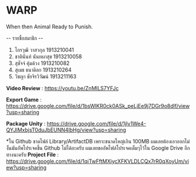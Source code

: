 # WARP
When then Animal Ready to Punish.

-- รายชื่อสมาชิก --
1. ไกรวุฒิ วาสวกุล 1913210041
2. ชาตินันท์ นันทผาสุข 1913210058
3. สุชัจจ์ คุ้มด้วง 1913210082
4. สุเมธ ธนาดิลก 1913210264
5. วิชญา ชัยจิรวิวัฒน์ 1913211163

**Video Review** : https://youtu.be/ZnMlLS7YFJc

**Export Game** : https://drive.google.com/file/d/1bsWlKR0ck0ASk_peLjEe9j7DGr9o8dlf/view?usp=sharing

**Package Unity** : https://drive.google.com/file/d/1jlv1We4-QYJlMxbjsT0duJbEUNN4lbHg/view?usp=sharing

*ใน Github ขาดไฟล์ Library/ArtifactDB เพราะขนาดใหญ่เกิน 100MB ผมเลยต้องเอาออกไม่งั้นมันอัพโปรเจคขึ้น Github ไม่ได้อะครับ 
ผมเลยขออัพไฟล์โปรเจคเต็มๆไว้ใน Google Drive อีกทางนะครับ 
**Project File** : https://drive.google.com/file/d/1qiTwFftMXiycXFKVLDLCQx7rR0qXoyUm/view?usp=sharing
